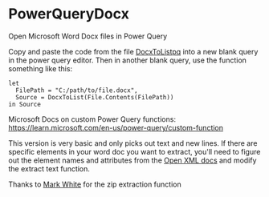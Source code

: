 # PowerQueryDocx
Open Microsoft Word Docx files in Power Query

Copy and paste the code from the file [DocxToListpq](https://raw.githubusercontent.com/stu0292/PowerQueryDocx/main/DocxToList.pq) into a new blank query in the power query editor. 
Then in another blank query, use the function something like this: 

```
let 
  FilePath = "C:/path/to/file.docx",
  Source = DocxToList(File.Contents(FilePath))
in Source
```

Microsoft Docs on custom Power Query functions: https://learn.microsoft.com/en-us/power-query/custom-function

This version is very basic and only picks out text and new lines. If there are specific elements in your word doc you want to extract, you'll need to figure out the element names and attributes from the [Open XML docs](https://learn.microsoft.com/en-us/office/open-xml/structure-of-a-wordprocessingml-document) and modify the extract text function.

Thanks to [Mark White](https://sql10.blogspot.com/2016/06/reading-zip-files-in-powerquery-m.html) for the zip extraction function
